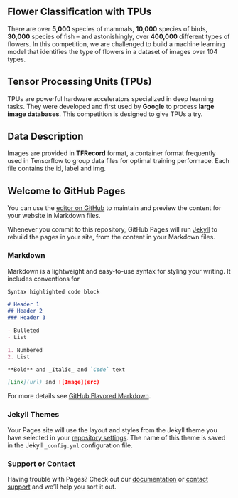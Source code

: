 
## Flower Classification with TPUs

There are over **5,000** species of mammals, **10,000** species of birds, **30,000** species of fish – and astonishingly, over **400,000** different types of flowers. In this competition, we are challenged to build a machine learning model that identifies the type of flowers in a dataset of images over 104 types.

## Tensor Processing Units (TPUs)

TPUs are powerful hardware accelerators specialized in deep learning tasks. They were developed and first used by **Google** to process **large image databases**. This competition is designed to give TPUs a try.


## Data Description

Images are provided in **TFRecord** format, a container format frequently used in Tensorflow to group data files for optimal training performace. Each file contains the id, label and img.


## Welcome to GitHub Pages

You can use the [editor on GitHub](https://github.com/IbrahimSobh/kaggleFlowerClassificationTPUs/edit/master/README.md) to maintain and preview the content for your website in Markdown files.

Whenever you commit to this repository, GitHub Pages will run [Jekyll](https://jekyllrb.com/) to rebuild the pages in your site, from the content in your Markdown files.

### Markdown

Markdown is a lightweight and easy-to-use syntax for styling your writing. It includes conventions for

```markdown
Syntax highlighted code block

# Header 1
## Header 2
### Header 3

- Bulleted
- List

1. Numbered
2. List

**Bold** and _Italic_ and `Code` text

[Link](url) and ![Image](src)
```

For more details see [GitHub Flavored Markdown](https://guides.github.com/features/mastering-markdown/).

### Jekyll Themes

Your Pages site will use the layout and styles from the Jekyll theme you have selected in your [repository settings](https://github.com/IbrahimSobh/kaggleFlowerClassificationTPUs/settings). The name of this theme is saved in the Jekyll `_config.yml` configuration file.

### Support or Contact

Having trouble with Pages? Check out our [documentation](https://help.github.com/categories/github-pages-basics/) or [contact support](https://github.com/contact) and we’ll help you sort it out.
